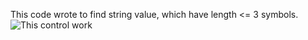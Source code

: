 This code wrote to find string value, which have length <= 3 symbols.  
![This control work](work.jpg)